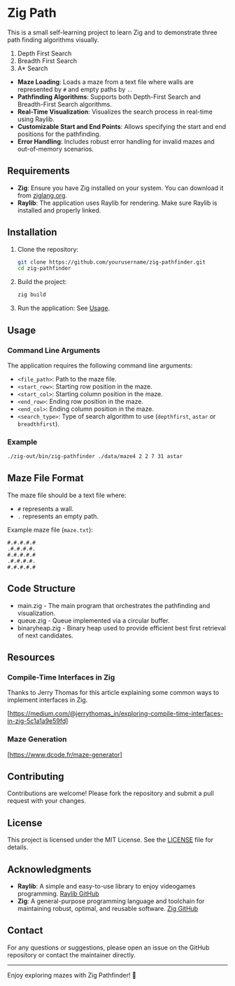 # Zig Path

This is a small self-learning project to learn Zig and to demonstrate three path finding algorithms visually.

1. Depth First Search
2. Breadth First Search
3. A* Search

- **Maze Loading**: Loads a maze from a text file where walls are represented by `#` and empty paths by `.`.
- **Pathfinding Algorithms**: Supports both Depth-First Search and Breadth-First Search algorithms.
- **Real-Time Visualization**: Visualizes the search process in real-time using Raylib.
- **Customizable Start and End Points**: Allows specifying the start and end positions for the pathfinding.
- **Error Handling**: Includes robust error handling for invalid mazes and out-of-memory scenarios.

## Requirements

- **Zig**: Ensure you have Zig installed on your system. You can download it from [ziglang.org](https://ziglang.org/).
- **Raylib**: The application uses Raylib for rendering. Make sure Raylib is installed and properly linked.

## Installation

1. Clone the repository:
   ```sh
   git clone https://github.com/yourusername/zig-pathfinder.git
   cd zig-pathfinder
   ```

2. Build the project:
   ```sh
   zig build
   ```

3. Run the application:
See [Usage](#usage).

## Usage

### Command Line Arguments

The application requires the following command line arguments:

- `<file_path>`: Path to the maze file.
- `<start_row>`: Starting row position in the maze.
- `<start_col>`: Starting column position in the maze.
- `<end_row>`: Ending row position in the maze.
- `<end_col>`: Ending column position in the maze.
- `<search_type>`: Type of search algorithm to use (`depthfirst`, `astar` or `breadthfirst`).

### Example

```sh
./zig-out/bin/zig-pathfinder ./data/maze4 2 2 7 31 astar
```

## Maze File Format

The maze file should be a text file where:
- `#` represents a wall.
- `.` represents an empty path.

Example maze file (`maze.txt`):

```
#.#.#.#.#
.#.#.#.#.
#.#.#.#.#
.#.#.#.#.
#.#.#.#.#
```

## Code Structure

- main.zig - The main program that orchestrates the pathfinding and visualization.
- queue.zig - Queue implemented via a circular buffer.
- binaryheap.zig - Binary heap used to provide efficient best first retrieval of next candidates.

## Resources

### Compile-Time Interfaces in Zig

Thanks to Jerry Thomas for this article explaining some common ways to implement interfaces in Zig.

[https://medium.com/@jerrythomas_in/exploring-compile-time-interfaces-in-zig-5c1a1a9e59fd]

### Maze Generation

[https://www.dcode.fr/maze-generator]

## Contributing

Contributions are welcome! Please fork the repository and submit a pull request with your changes.

## License

This project is licensed under the MIT License. See the [LICENSE](LICENSE) file for details.

## Acknowledgments

- **Raylib**: A simple and easy-to-use library to enjoy videogames programming. [Raylib GitHub](https://github.com/raysan5/raylib)
- **Zig**: A general-purpose programming language and toolchain for maintaining robust, optimal, and reusable software. [Zig GitHub](https://github.com/ziglang/zig)

## Contact

For any questions or suggestions, please open an issue on the GitHub repository or contact the maintainer directly.

---

Enjoy exploring mazes with Zig Pathfinder! 🚀
